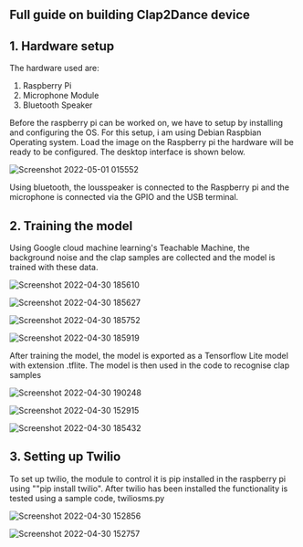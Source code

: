 ## Full guide on building Clap2Dance device

## 1. Hardware setup

The hardware used are:
1. Raspberry Pi
2. Microphone Module
3. Bluetooth Speaker

Before the raspberry pi can be worked on, we have to setup by installing and configuring the OS. For this setup, i am using Debian Raspbian Operating system. Load the image on the Raspberry pi the hardware will be ready to be configured. The desktop interface is shown below.


![Screenshot 2022-05-01 015552](https://user-images.githubusercontent.com/55460620/166144933-0a5ea41c-a59e-4a0f-874e-ccbc6bff0ec8.png)

Using bluetooth, the lousspeaker is connected to the Raspberry pi and the microphone is connected via the GPIO and the USB terminal.

## 2. Training the model

Using Google cloud machine learning's Teachable Machine, the background noise and the clap samples are collected and the model is trained with these data.  

![Screenshot 2022-04-30 185610](https://user-images.githubusercontent.com/55460620/166145087-c3a20ae1-0b22-4ab1-82ad-f0ff80c49085.png)

![Screenshot 2022-04-30 185627](https://user-images.githubusercontent.com/55460620/166145088-4dfdb811-637b-45e0-8109-88ef0873f2b5.png)

![Screenshot 2022-04-30 185752](https://user-images.githubusercontent.com/55460620/166145089-be45fad8-9219-4b6c-9e2c-9c554cac408e.png)

![Screenshot 2022-04-30 185919](https://user-images.githubusercontent.com/55460620/166145090-204ed794-cc74-4f35-bf22-5b6e7c7e0ff3.png)

After training the model, the model is exported as a Tensorflow Lite model with extension .tflite. The model is then used in the code to recognise clap samples

![Screenshot 2022-04-30 190248](https://user-images.githubusercontent.com/55460620/166145091-c09377aa-341c-4f1c-aed6-9f2c56ae061f.png)

![Screenshot 2022-04-30 152915](https://user-images.githubusercontent.com/55460620/166145092-c9a096ec-d67e-4fa6-a469-3f414e90b1a5.png)

![Screenshot 2022-04-30 185432](https://user-images.githubusercontent.com/55460620/166145093-6f071bf6-804e-4a98-8c9a-125ce1f7217c.png)

## 3. Setting up Twilio

To set up twilio, the module to control it is pip installed in the raspberry pi using ""pip install twilio". After twilio has been installed the functionality is tested using a sample code, twiliosms.py


![Screenshot 2022-04-30 152856](https://user-images.githubusercontent.com/55460620/166145746-6198886e-43e2-43e2-9a51-e3cdfead2365.png)

![Screenshot 2022-04-30 152757](https://user-images.githubusercontent.com/55460620/166145754-2ff92455-032d-4f45-9a59-a80bf1396d74.png)
